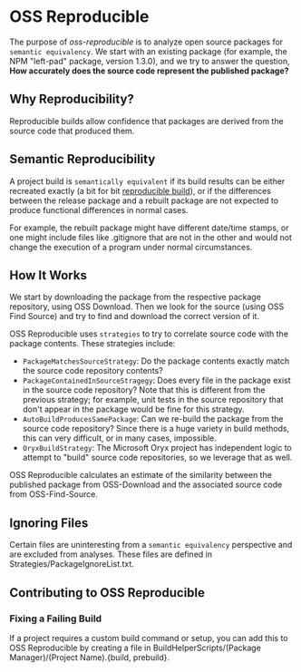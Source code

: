 ﻿# OSS Reproducible

The purpose of *oss-reproducible* is to analyze open source packages for `semantic equivalency`. We start with
an existing package (for example, the NPM "left-pad" package, version 1.3.0), and we try to answer the
question, **How accurately does the source code represent the published package?**

## Why Reproducibility?
Reproducible builds allow confidence that packages are derived from the source code that produced them.

## Semantic Reproducibility
A project build is `semantically equivalent` if its build results can be either recreated exactly (a bit for bit [reproducible build](https://en.wikipedia.org/wiki/Reproducible_builds)), or if the differences between the release package and a rebuilt package are not expected to produce functional differences in normal cases.

For example, the rebuilt package might have different date/time stamps, or one might include files like .gitignore that are not in the other and would not change the execution of a program under normal circumstances.

## How It Works

We start by downloading the package from the respective package repository, using OSS Download. Then
we look for the source (using OSS Find Source) and try to find and download the correct version of it.

OSS Reproducible uses `strategies` to try to correlate source code with the package contents. These
strategies include:

* `PackageMatchesSourceStrategy`: Do the package contents exactly match the source code repository
  contents?
* `PackageContainedInSourceStragegy`: Does every file in the package exist in the source code repository?
  Note that this is different from the previous strategy; for example, unit tests in the source repository
  that don't appear in the package would be fine for this strategy.
* `AutoBuildProducesSamePackage`: Can we re-build the package from the source code repository? Since
  there is a huge variety in build methods, this can very difficult, or in many cases, impossible.
* `OryxBuildStrategy`: The Microsoft Oryx project has independent logic to attempt to "build" source
  code repositories, so we leverage that as well.

OSS Reproducible calculates an estimate of the similarity between the published package from OSS-Download
and the associated source code from OSS-Find-Source.

## Ignoring Files

Certain files are uninteresting from a `semantic equivalency` perspective and are excluded from analyses. 
These files are defined in Strategies/PackageIgnoreList.txt.

## Contributing to OSS Reproducible

### Fixing a Failing Build

If a project requires a custom build command or setup, you can add this to OSS Reproducible by
creating a file in BuildHelperScripts/(Package Manager)/(Project Name).{build, prebuild}.
